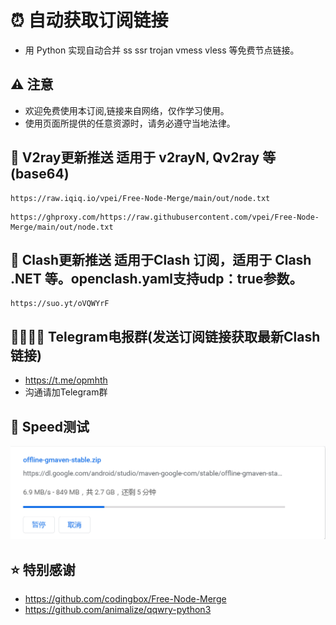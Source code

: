 # ⏰ 自动获取订阅链接

- 用 Python 实现自动合并 ss ssr trojan vmess vless 等免费节点链接。

## ⚠️ 注意

- 欢迎免费使用本订阅,链接来自网络，仅作学习使用。
- 使用页面所提供的任意资源时，请务必遵守当地法律。

## 📧 V2ray更新推送 适用于 v2rayN, Qv2ray 等 (base64)
```
https://raw.iqiq.io/vpei/Free-Node-Merge/main/out/node.txt
```
```
https://ghproxy.com/https://raw.githubusercontent.com/vpei/Free-Node-Merge/main/out/node.txt
```

## 💌 Clash更新推送 适用于Clash 订阅，适用于 Clash .NET 等。openclash.yaml支持udp：true参数。
```
https://suo.yt/oVQWYrF
```

## 👩‍👩‍👧‍👦 Telegram电报群(发送订阅链接获取最新Clash链接)

- https://t.me/opmhth
- 沟通请加Telegram群

## 🚀 Speed测试

![images](./res/d181a7d1ab093.PNG)

## ⭐ 特别感谢

- https://github.com/codingbox/Free-Node-Merge
- https://github.com/animalize/qqwry-python3